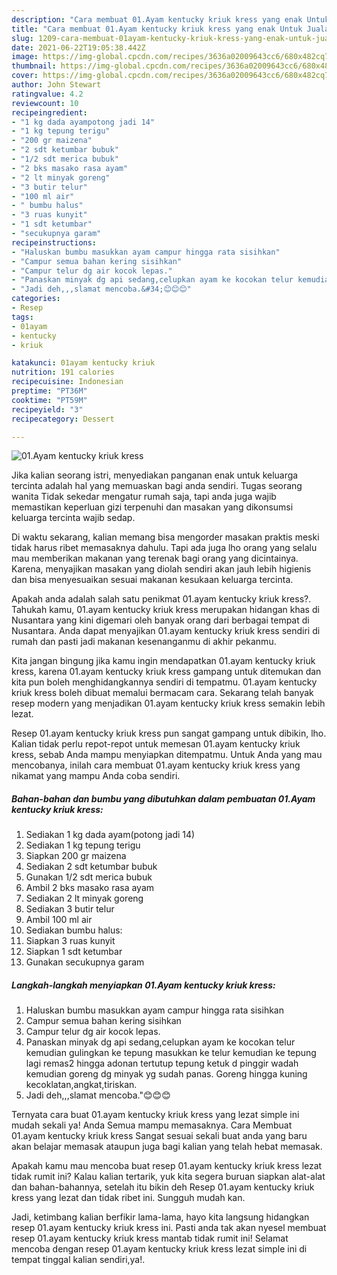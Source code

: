 ```yaml
---
description: "Cara membuat 01.Ayam kentucky kriuk kress yang enak Untuk Jualan"
title: "Cara membuat 01.Ayam kentucky kriuk kress yang enak Untuk Jualan"
slug: 1209-cara-membuat-01ayam-kentucky-kriuk-kress-yang-enak-untuk-jualan
date: 2021-06-22T19:05:38.442Z
image: https://img-global.cpcdn.com/recipes/3636a02009643cc6/680x482cq70/01ayam-kentucky-kriuk-kress-foto-resep-utama.jpg
thumbnail: https://img-global.cpcdn.com/recipes/3636a02009643cc6/680x482cq70/01ayam-kentucky-kriuk-kress-foto-resep-utama.jpg
cover: https://img-global.cpcdn.com/recipes/3636a02009643cc6/680x482cq70/01ayam-kentucky-kriuk-kress-foto-resep-utama.jpg
author: John Stewart
ratingvalue: 4.2
reviewcount: 10
recipeingredient:
- "1 kg dada ayampotong jadi 14"
- "1 kg tepung terigu"
- "200 gr maizena"
- "2 sdt ketumbar bubuk"
- "1/2 sdt merica bubuk"
- "2 bks masako rasa ayam"
- "2 lt minyak goreng"
- "3 butir telur"
- "100 ml air"
- " bumbu halus"
- "3 ruas kunyit"
- "1 sdt ketumbar"
- "secukupnya garam"
recipeinstructions:
- "Haluskan bumbu masukkan ayam campur hingga rata sisihkan"
- "Campur semua bahan kering sisihkan"
- "Campur telur dg air kocok lepas."
- "Panaskan minyak dg api sedang,celupkan ayam ke kocokan telur kemudian gulingkan ke tepung masukkan ke telur kemudian ke tepung lagi remas2 hingga adonan tertutup tepung ketuk d pinggir wadah kemudian goreng dg minyak yg sudah panas. Goreng hingga kuning kecoklatan,angkat,tiriskan."
- "Jadi deh,,,slamat mencoba.&#34;😊😊😊"
categories:
- Resep
tags:
- 01ayam
- kentucky
- kriuk

katakunci: 01ayam kentucky kriuk 
nutrition: 191 calories
recipecuisine: Indonesian
preptime: "PT36M"
cooktime: "PT59M"
recipeyield: "3"
recipecategory: Dessert

---
```



![01.Ayam kentucky kriuk kress](https://img-global.cpcdn.com/recipes/3636a02009643cc6/680x482cq70/01ayam-kentucky-kriuk-kress-foto-resep-utama.jpg)

Jika kalian seorang istri, menyediakan panganan enak untuk keluarga tercinta adalah hal yang memuaskan bagi anda sendiri. Tugas seorang  wanita Tidak sekedar mengatur rumah saja, tapi anda juga wajib memastikan keperluan gizi terpenuhi dan masakan yang dikonsumsi keluarga tercinta wajib sedap.

Di waktu  sekarang, kalian memang bisa mengorder masakan praktis meski tidak harus ribet memasaknya dahulu. Tapi ada juga lho orang yang selalu mau memberikan makanan yang terenak bagi orang yang dicintainya. Karena, menyajikan masakan yang diolah sendiri akan jauh lebih higienis dan bisa menyesuaikan sesuai makanan kesukaan keluarga tercinta. 



Apakah anda adalah salah satu penikmat 01.ayam kentucky kriuk kress?. Tahukah kamu, 01.ayam kentucky kriuk kress merupakan hidangan khas di Nusantara yang kini digemari oleh banyak orang dari berbagai tempat di Nusantara. Anda dapat menyajikan 01.ayam kentucky kriuk kress sendiri di rumah dan pasti jadi makanan kesenanganmu di akhir pekanmu.

Kita jangan bingung jika kamu ingin mendapatkan 01.ayam kentucky kriuk kress, karena 01.ayam kentucky kriuk kress gampang untuk ditemukan dan kita pun boleh menghidangkannya sendiri di tempatmu. 01.ayam kentucky kriuk kress boleh dibuat memalui bermacam cara. Sekarang telah banyak resep modern yang menjadikan 01.ayam kentucky kriuk kress semakin lebih lezat.

Resep 01.ayam kentucky kriuk kress pun sangat gampang untuk dibikin, lho. Kalian tidak perlu repot-repot untuk memesan 01.ayam kentucky kriuk kress, sebab Anda mampu menyiapkan ditempatmu. Untuk Anda yang mau mencobanya, inilah cara membuat 01.ayam kentucky kriuk kress yang nikamat yang mampu Anda coba sendiri.

<!--inarticleads1-->

##### Bahan-bahan dan bumbu yang dibutuhkan dalam pembuatan 01.Ayam kentucky kriuk kress:

1. Sediakan 1 kg dada ayam(potong jadi 14)
1. Sediakan 1 kg tepung terigu
1. Siapkan 200 gr maizena
1. Sediakan 2 sdt ketumbar bubuk
1. Gunakan 1/2 sdt merica bubuk
1. Ambil 2 bks masako rasa ayam
1. Sediakan 2 lt minyak goreng
1. Sediakan 3 butir telur
1. Ambil 100 ml air
1. Sediakan  bumbu halus:
1. Siapkan 3 ruas kunyit
1. Siapkan 1 sdt ketumbar
1. Gunakan secukupnya garam




<!--inarticleads2-->

##### Langkah-langkah menyiapkan 01.Ayam kentucky kriuk kress:

1. Haluskan bumbu masukkan ayam campur hingga rata sisihkan
1. Campur semua bahan kering sisihkan
1. Campur telur dg air kocok lepas.
1. Panaskan minyak dg api sedang,celupkan ayam ke kocokan telur kemudian gulingkan ke tepung masukkan ke telur kemudian ke tepung lagi remas2 hingga adonan tertutup tepung ketuk d pinggir wadah kemudian goreng dg minyak yg sudah panas. Goreng hingga kuning kecoklatan,angkat,tiriskan.
1. Jadi deh,,,slamat mencoba.&#34;😊😊😊




Ternyata cara buat 01.ayam kentucky kriuk kress yang lezat simple ini mudah sekali ya! Anda Semua mampu memasaknya. Cara Membuat 01.ayam kentucky kriuk kress Sangat sesuai sekali buat anda yang baru akan belajar memasak ataupun juga bagi kalian yang telah hebat memasak.

Apakah kamu mau mencoba buat resep 01.ayam kentucky kriuk kress lezat tidak rumit ini? Kalau kalian tertarik, yuk kita segera buruan siapkan alat-alat dan bahan-bahannya, setelah itu bikin deh Resep 01.ayam kentucky kriuk kress yang lezat dan tidak ribet ini. Sungguh mudah kan. 

Jadi, ketimbang kalian berfikir lama-lama, hayo kita langsung hidangkan resep 01.ayam kentucky kriuk kress ini. Pasti anda tak akan nyesel membuat resep 01.ayam kentucky kriuk kress mantab tidak rumit ini! Selamat mencoba dengan resep 01.ayam kentucky kriuk kress lezat simple ini di tempat tinggal kalian sendiri,ya!.


